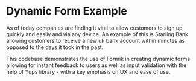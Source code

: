 # Dynamic Form Example

As of today companies are finding it vital to allow customers to sign up quickly and easily and via any device. An example of this is Starling Bank allowing customers to receive a new uk bank account within minutes as opposed to the days it took in the past.

This codebase demonstrates the use of Formik in creating dynamic forms allowing for instant feedback to users as well as input validation with the help of Yups library - with a key emphasis on UX and ease of use. 



